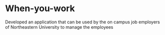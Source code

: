 # When-you-work
Developed an application that can be used by the on campus job employers of Northeastern University to manage the employees
